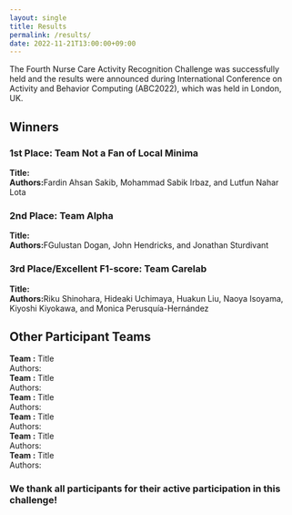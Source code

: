 ```yaml
---
layout: single
title: Results
permalink: /results/
date: 2022-11-21T13:00:00+09:00
---
```

 
The Fourth Nurse Care Activity Recognition Challenge was successfully held and the results were announced during International Conference on Activity and Behavior Computing (ABC2022), which was held in London, UK.


<h2>Winners</h2>
<h3>1st Place: Team Not a Fan of Local Minima</h3>
<div><b>Title:</b> </div>
<div><b>Authors:</b>Fardin Ahsan Sakib, Mohammad Sabik Irbaz, and Lutfun Nahar Lota</div>

<h3>2nd Place: Team Alpha</h3>
<div><b>Title:</b> </div>
<div><b>Authors:</b>FGulustan Dogan, John Hendricks, and Jonathan Sturdivant</div>

<h3>3rd Place/Excellent F1-score: Team Carelab</h3>
<div><b>Title:</b> </div>
<div><b>Authors:</b>Riku Shinohara, Hideaki Uchimaya, Huakun Liu, Naoya Isoyama, Kiyoshi Kiyokawa, and 
Monica Perusquía-Hernández</div>



<h2>Other Participant Teams</h2>
<div><b>Team :</b> Title</div>
<div>Authors: </div>

<div><b>Team :</b> Title</div>
<div>Authors: </div>

<div><b>Team :</b> Title</div>
<div>Authors: </div>

<div><b>Team :</b> Title</div>
<div>Authors: </div>

<div><b>Team :</b> Title</div>
<div>Authors: </div>

<div><b>Team :</b> Title</div>
<div>Authors: </div>

<h3>
    We thank all participants for their active participation in this challenge!
</h3>



